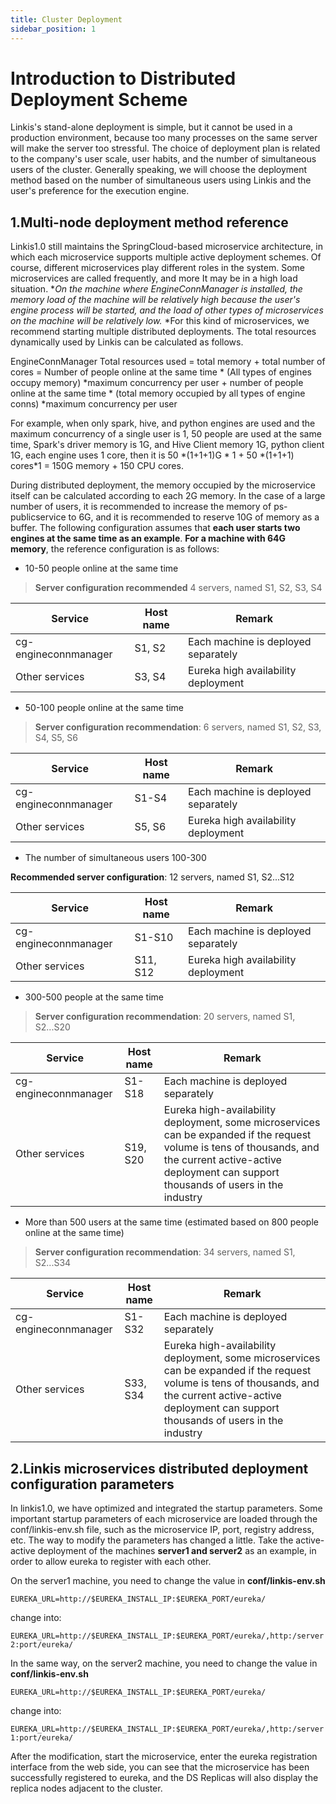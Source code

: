 ```yaml
---
title: Cluster Deployment
sidebar_position: 1
---
```


Introduction to Distributed Deployment Scheme
==================

Linkis's stand-alone deployment is simple, but it cannot be used in a production environment, because too many processes on the same server will make the server too stressful. The choice of deployment plan is related to the company's user scale, user habits, and the number of simultaneous users of the cluster. Generally speaking, we will choose the deployment method based on the number of simultaneous users using Linkis and the user's preference for the execution engine.

1.Multi-node deployment method reference
------------------------------------------

Linkis1.0 still maintains the SpringCloud-based microservice architecture, in which each microservice supports multiple active deployment schemes. Of course, different microservices play different roles in the system. Some microservices are called frequently, and more It may be in a high load situation. **On the machine where EngineConnManager is installed, the memory load of the machine will be relatively high because the user's engine process will be started, and the load of other types of microservices on the machine will be relatively low.* *For this kind of microservices, we recommend starting multiple distributed deployments. The total resources dynamically used by Linkis can be calculated as follows.

EngineConnManager Total resources used = total memory + total number of cores =
Number of people online at the same time \* (All types of engines occupy memory) \*maximum concurrency per user + number of people online at the same time \*
(total memory occupied by all types of engine conns) \*maximum concurrency per user

For example, when only spark, hive, and python engines are used and the maximum concurrency of a single user is 1, 50 people are used at the same time, Spark's driver memory is 1G, and Hive
Client memory 1G, python client 1G, each engine uses 1 core, then it is 50 \*(1+1+1)G \*
1 + 50 \*(1+1+1) cores\*1 = 150G memory + 150 CPU cores.

During distributed deployment, the memory occupied by the microservice itself can be calculated according to each 2G memory. In the case of a large number of users, it is recommended to increase the memory of ps-publicservice to 6G, and it is recommended to reserve 10G of memory as a buffer.
The following configuration assumes that **each user starts two engines at the same time as an example**. **For a machine with 64G memory**, the reference configuration is as follows:

- 10-50 people online at the same time

> **Server configuration recommended** 4 servers, named S1, S2, S3, S4

| Service | Host name | Remark |
|---------------|-----------|------------------|
| cg-engineconnmanager | S1, S2 | Each machine is deployed separately |
| Other services | S3, S4 | Eureka high availability deployment |

- 50-100 people online at the same time

> **Server configuration recommendation**: 6 servers, named S1, S2, S3, S4, S5, S6

| Service | Host name | Remark |
|----------------------|-----------|------------------|
| cg-engineconnmanager | S1-S4 | Each machine is deployed separately |
| Other services | S5, S6 | Eureka high availability deployment |

- The number of simultaneous users 100-300

**Recommended server configuration**: 12 servers, named S1, S2...S12

| Service | Host name | Remark |
|----------------------|-----------|------------------|
| cg-engineconnmanager | S1-S10 | Each machine is deployed separately |
| Other services | S11, S12 | Eureka high availability deployment |

- 300-500 people at the same time

> **Server configuration recommendation**: 20 servers, named S1, S2...S20

| Service | Host name | Remark |
|----------------------|-----------|-----------------|
| cg-engineconnmanager | S1-S18 | Each machine is deployed separately |
| Other services | S19, S20 | Eureka high-availability deployment, some microservices can be expanded if the request volume is tens of thousands, and the current active-active deployment can support thousands of users in the industry |

- More than 500 users at the same time (estimated based on 800 people online at the same time)

> **Server configuration recommendation**: 34 servers, named S1, S2...S34

| Service | Host name | Remark |
|----------------------|-----------|------------------------------|
| cg-engineconnmanager | S1-S32 | Each machine is deployed separately |
| Other services | S33, S34 | Eureka high-availability deployment, some microservices can be expanded if the request volume is tens of thousands, and the current active-active deployment can support thousands of users in the industry |

2.Linkis microservices distributed deployment configuration parameters
---------------------------------

In linkis1.0, we have optimized and integrated the startup parameters. Some important startup parameters of each microservice are loaded through the conf/linkis-env.sh file, such as the microservice IP, port, registry address, etc. The way to modify the parameters has changed a little. Take the active-active deployment of the machines **server1 and server2** as an example, in order to allow eureka to register with each other.

On the server1 machine, you need to change the value in **conf/linkis-env.sh**

``
EUREKA_URL=http://$EUREKA_INSTALL_IP:$EUREKA_PORT/eureka/
``

change into:

``
EUREKA_URL=http://$EUREKA_INSTALL_IP:$EUREKA_PORT/eureka/,http:/server2:port/eureka/
``

In the same way, on the server2 machine, you need to change the value in **conf/linkis-env.sh**

``
EUREKA_URL=http://$EUREKA_INSTALL_IP:$EUREKA_PORT/eureka/
``

change into:

``
EUREKA_URL=http://$EUREKA_INSTALL_IP:$EUREKA_PORT/eureka/,http:/server1:port/eureka/
``

After the modification, start the microservice, enter the eureka registration interface from the web side, you can see that the microservice has been successfully registered to eureka, and the DS
Replicas will also display the replica nodes adjacent to the cluster.

